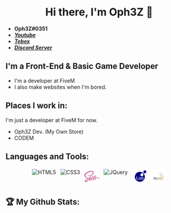 <div align="center">
  <h1>Hi there, I'm Oph3Z 👋</h1>
</div>

- **Oph3Z#0351**
- [**_Youtube_**](https://www.youtube.com/channel/UC1A8ARiyLBTFVOTTj76hTDw)
- [**_Tebex_**](https://oph3z-dev.tebex.io/)
- [**_Discord Server_**](https://discord.gg/r74XzV7QDx)

## I'm a Front-End & Basic Game Developer
- I'm a developer at FiveM
- I also make websites when I'm bored.

## Places I work in:
I'm just a developer at FiveM for now.

- Oph3Z Dev. (My Own Store)
- CODEM

## Languages and Tools:
<p align="center">
  <img height="40" style="vertical-align:top; margin:4px" alt="HTML5" src="https://cdn.jsdelivr.net/gh/devicons/devicon/icons/html5/html5-original.svg" style="padding-right:10px;" />
  <img height="40" style="vertical-align:top; margin:4px" alt="CSS3" src="https://cdn.jsdelivr.net/gh/devicons/devicon/icons/css3/css3-original.svg" style="padding-right:10px;" />
  <img height="40" style="vertical-align:top; margin:4px" alt="Sass" src="https://raw.githubusercontent.com/github/explore/80688e429a7d4ef2fca1e82350fe8e3517d3494d/topics/sass/sass.png" />
  <img height="40" style="vertical-align:top; margin:4px" alt="JQuery" src="https://cdn.jsdelivr.net/gh/devicons/devicon/icons/jquery/jquery-original.svg" style="padding-right:10px;" />
  <img height="40" style="vertical-align:top; margin:4px" alt="Lua" src="https://raw.githubusercontent.com/github/explore/80688e429a7d4ef2fca1e82350fe8e3517d3494d/topics/lua/lua.png" />
  <img height="40" style="vertical-align:top; margin:4px" alt="MySQL" src="https://raw.githubusercontent.com/github/explore/80688e429a7d4ef2fca1e82350fe8e3517d3494d/topics/mysql/mysql.png" />
  <br/>
</p>

## 🏆 My Github Stats:
<div>
</div>
